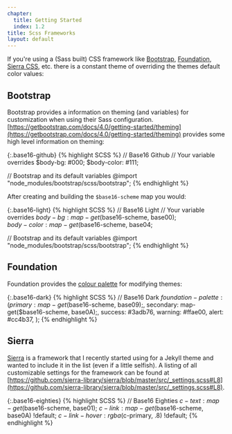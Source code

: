 ```yaml
---
chapter: 
  title: Getting Started
  index: 1.2
title: Scss Frameworks
layout: default
---
```

If you're using a (Sass built) CSS framework like [Bootstrap](https://getbootstrap.com/), [Foundation](https://foundation.zurb.com/sites/docs/sass.html), [Sierra CSS](https://sierra-library.github.io/), etc. there is a constant theme of overriding the themes default color values:

## Bootstrap 

Bootstrap provides a information on theming (and variables) for customization when using their Sass configuration.  [https://getbootstrap.com/docs/4.0/getting-started/theming](https://getbootstrap.com/docs/4.0/getting-started/theming) provides some high level information on theming:

{:.base16-github}
{% highlight SCSS %}
// Base16 Github
// Your variable overrides
$body-bg: #000;
$body-color: #111;

// Bootstrap and its default variables
@import "node_modules/bootstrap/scss/bootstrap";
{% endhighlight %}

After creating and building the `$base16-scheme` map you would:

{:.base16-light}
{% highlight SCSS %}
// Base16 Light
// Your variable overrides
$body-bg: map-get($base16-scheme, base00);    
$body-color: map-get($base16-scheme, base04;

// Bootstrap and its default variables
@import "node_modules/bootstrap/scss/bootstrap";
{% endhighlight %}

## Foundation

Foundation provides the [colour palette](https://foundation.zurb.com/sites/docs/global.html) for modifying themes:

{:.base16-dark}
{% highlight SCSS %}
// Base16 Dark
$foundation-palette: (
  primary: map-get($base16-scheme, base09);,
  secondary: map-get($base16-scheme, base0A);,
  success: #3adb76,
  warning: #ffae00,
  alert: #cc4b37,
);
{% endhighlight %}

## Sierra

[Sierra](https://github.com/sierra-library/sierra) is a framework that I recently started using for a Jekyll theme and wanted to include it in the list (even if a little selfish).  A listing of all customizable settings for the framework can be found at [https://github.com/sierra-library/sierra/blob/master/src/_settings.scss#L8](https://github.com/sierra-library/sierra/blob/master/src/_settings.scss#L8).

{:.base16-eighties}
{% highlight SCSS %}
// Base16 Eighties
$c-text: map-get($base16-scheme, base01);
$c-link: map-get($base16-scheme, base0A) !default;
$c-link-hover: rgba($c-primary, .8) !default;
{% endhighlight %}

